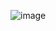![image](https://cloud.githubusercontent.com/assets/25204364/22445112/9443c24e-e70b-11e6-9a9c-5528953d9566.PNG)
